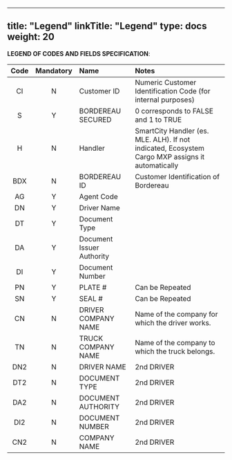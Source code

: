 
---
title: "Legend"
linkTitle: "Legend"
type: docs
weight: 20
---

**LEGEND OF CODES AND FIELDS SPECIFICATION**:


| Code | Mandatory | Name                      | Notes                                                        |
| :--: | :-------: | :------------------------ | :----------------------------------------------------------- |
|  CI  |     N     | Customer ID               | Numeric Customer Identification Code (for internal purposes) |
|  S   |     Y     | BORDEREAU SECURED         | 0 corresponds to FALSE and 1 to TRUE                         |
|  H   |     N     | Handler                   | SmartCity Handler (es. MLE. ALH). If not indicated, Ecosystem Cargo MXP assigns it automatically |
| BDX  |     N     | BORDEREAU ID              |  Customer Identification of Bordereau                        |
|  AG  |     Y     | Agent Code                |                                                              |
|  DN  |     Y     | Driver Name               |                                                              |
|  DT  |     Y     | Document Type             |                                                              |
|  DA  |     Y     | Document Issuer Authority |                                                              |
|  DI  |     Y     | Document Number           |                                                              |
|  PN  |     Y     | PLATE #                   | Can be Repeated                                              |
|  SN  |     Y     | SEAL #                    | Can be Repeated                                              |
|  CN  |     N     | DRIVER COMPANY NAME       | Name of the company for which the driver works.              |
|  TN  |     N     | TRUCK COMPANY NAME        | Name of the company to which the truck belongs.              |
| DN2  |     N     | DRIVER NAME               | 2nd DRIVER                                                   |
| DT2  |     N     | DOCUMENT TYPE             | 2nd DRIVER                                                   |
| DA2  |     N     | DOCUMENT AUTHORITY        | 2nd DRIVER                                                   |
| DI2  |     N     | DOCUMENT NUMBER           | 2nd DRIVER                                                   |
| CN2  |     N     | COMPANY NAME              | 2nd DRIVER    
